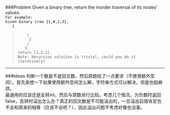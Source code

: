 ###Problem
Given a binary tree, return the inorder traversal of its nodes' values.  
`For example:`  
`Given binary tree {1,#,2,3},`  
`   1`  
> `    \`  
`     2`  
`    /`  
`   3`  
`return [1,3,2].`  
`Note: Recursive solution is trivial, could you do it iteratively?`

---

###Ideas
判断一个数是不是回文数。然后原题给了一点要求（不使用额外空间）。首先来想一下如果使用额外空间怎么解，字符串方式可以解决，但是也挺麻烦。  
最通用的应该还是反转int，然后与原数进行比较。考虑几个情况，为负数时返回false，反转时溢出怎么办？真正的回文数是不可能溢出的，一旦溢出后值肯定也不会和原来的相等（应该不会吧？），因此溢出问题不考虑好像也没事。
